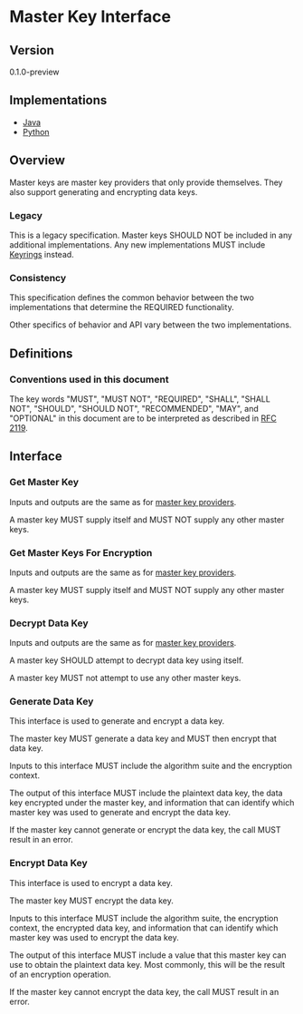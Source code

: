 [//]: # (Copyright 2019 Amazon.com, Inc. or its affiliates. All Rights Reserved.)
[//]: # (SPDX-License-Identifier: CC-BY-SA-4.0)

# Master Key Interface

## Version

0.1.0-preview

## Implementations

- [Java](https://github.com/aws/aws-encryption-sdk-java/blob/master/src/main/java/com/amazonaws/encryptionsdk/MasterKey.java)
- [Python](https://github.com/aws/aws-encryption-sdk-python/blob/master/src/aws_encryption_sdk/key_providers/base.py)

## Overview

Master keys are master key providers that only provide themselves.
They also support generating and encrypting data keys.

### Legacy

This is a legacy specification.
Master keys SHOULD NOT be included in any additional implementations.
Any new implementations MUST include [Keyrings](./keyring-interface.md) instead.

### Consistency

This specification defines the common behavior between the two implementations
that determine the REQUIRED functionality.

Other specifics of behavior and API vary between the two implementations.

## Definitions

### Conventions used in this document

The key words
"MUST", "MUST NOT", "REQUIRED", "SHALL", "SHALL NOT",
"SHOULD", "SHOULD NOT", "RECOMMENDED", "MAY", and "OPTIONAL"
in this document are to be interpreted
as described in [RFC 2119](https://tools.ietf.org/html/rfc2119).

## Interface

### Get Master Key

Inputs and outputs are the same as for [master key providers](./master-key-provider-interface.md).

A master key MUST supply itself and MUST NOT supply any other master keys.

### Get Master Keys For Encryption

Inputs and outputs are the same as for [master key providers](./master-key-provider-interface.md).

A master key MUST supply itself and MUST NOT supply any other master keys.

### Decrypt Data Key

Inputs and outputs are the same as for [master key providers](./master-key-provider-interface.md).

A master key SHOULD attempt to decrypt data key using itself.

A master key MUST not attempt to use any other master keys.

### Generate Data Key

This interface is used to generate and encrypt a data key.

The master key MUST generate a data key and MUST then encrypt that data key.

Inputs to this interface MUST include
the algorithm suite
and the encryption context.

The output of this interface MUST include
the plaintext data key,
the data key encrypted under the master key,
and information that can identify which master key
was used to generate and encrypt the data key.

If the master key cannot generate or encrypt the data key,
the call MUST result in an error.

### Encrypt Data Key

This interface is used to encrypt a data key.

The master key MUST encrypt the data key.

Inputs to this interface MUST include
the algorithm suite,
the encryption context,
the encrypted data key,
and information that can identify which master key
was used to encrypt the data key.

The output of this interface MUST include
a value that this master key can use to obtain
the plaintext data key.
Most commonly,
this will be the result of an encryption operation.

If the master key cannot encrypt the data key,
the call MUST result in an error.
